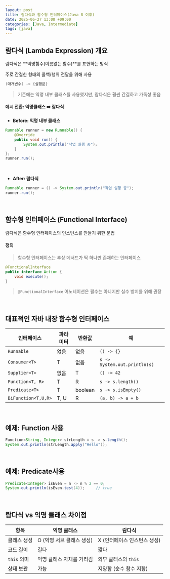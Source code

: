 ```yaml
---
layout: post
title: 람다식과 함수형 인터페이스(Java 8 이후)
date: 2025-06-27 13:00 +09:00
categories: [Java, Intermediate]
tags: [java]
---
```


## 람다식 (Lambda Expression) 개요

람다식은 **익명함수(이름없는 함수)**를 표현하는 방식

주로 간결한 형태의 콜백/행위 전달을 위해 사용

```java
(매개변수) -> {실행문}
```

> 기존에는 익명 내부 클래스를 사용했지만, 람다식은 훨씬 간결하고 가독성 좋음

#### 예시 전환: 익명클래스 ➡️ 람다식

- **Before: 익명 내부 클래스**

```java
Runnable runner = new Runnable() {
    @Override
    public void run() {
        System.out.println("작업 실행 중");
    }
};
runner.run();
```

<br>

- **After: 람다식**

```java
Runnable runner = () -> System.out.println("작업 실행 중");
runner.run();
```

<br>

## 함수형 인터페이스 (Functional Interface)

람다식은 함수형 인터페이스의 인스턴스를 만들기 위한 문법

#### 정의

> 함수형 인터페이스는 추상 메서드가 딱 하나만 존재하는 인터페이스

```java
@FunctionalInterface
public interface Action {
    void execute();
}
```

> `@FunctionalInterface` 어노테이션은 필수는 아니지만 실수 방지를 위해 권장

<br>

## 대표적인 자바 내장 함수형 인터페이스 

| 인터페이스               | 파라미터 | 반환값     | 예 |
| ------------------- | ---- | ------- | ---------------------------- |
| `Runnable`          | 없음   | 없음      | `() -> {}`                   |
| `Consumer<T>`       | T    | 없음      | `s -> System.out.println(s)` |
| `Supplier<T>`       | 없음   | T       | `() -> 42`                   |
| `Function<T, R>`    | T    | R       | `s -> s.length()`            |
| `Predicate<T>`      | T    | boolean | `s -> s.isEmpty()`           |
| `BiFunction<T,U,R>` | T, U | R       | `(a, b) -> a + b`            |

<br>

## 예제: Function 사용

```java 
Function<String, Integer> strLength = s -> s.length();
System.out.println(strLength.apply("Hello"));
```

<br>

## 예제: Predicate사용

```java
Predicate<Integer> isEven = n -> n % 2 == 0;
System.out.println(isEven.test(4));     // true
```

<br>

## 람다식 vs 익명 클래스 차이점

| 항목        | 익명 클래스           | 람다식               |
| --------- | ---------------- | ----------------- |
| 클래스 생성    | O (익명 서브 클래스 생성) | X (인터페이스 인스턴스 생성) |
| 코드 길이     | 길다               | 짧다                |
| `this` 의미 | 익명 클래스 자체를 가리킴   | 외부 클래스의 `this`    |
| 상태 보관     | 가능               | 지양함 (순수 함수 지향)    |

<br>